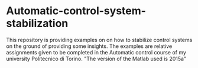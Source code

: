 # Automatic-control-system-stabilization
This repository is providing examples on on how to stabilize control systems on the ground of providing some insights.
The examples are relative assignments given to be completed in the Automatic control course of my university Politecnico di Torino.
"The version of the Matlab used is 2015a"
